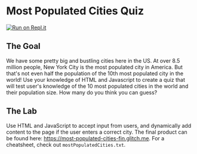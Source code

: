 # Most Populated Cities Quiz

[![Run on Repl.it](https://repl.it/badge/github/upperlinecode/most-populated-cities)](https://repl.it/github/upperlinecode/most-populated-cities)

## The Goal

We have some pretty big and bustling cities here in the US. At over 8.5 million people, New York City is the most populated city in America. But that's not even half the population of the 10th most populated city in the world! Use your knowledge of HTML and Javascript to create a quiz that will test user's knowledge of the 10 most populated cities in the world and their population size. How many do you think you can guess?

## The Lab

Use HTML and JavaScript to accept input from users, and dynamically add content to the page if the user enters a correct city. The final product can be found here: <a href="https://most-populated-cities-fin.glitch.me">https://most-populated-cities-fin.glitch.me</a>. For a cheatsheet, check out `mostPopulatedCities.txt`.
